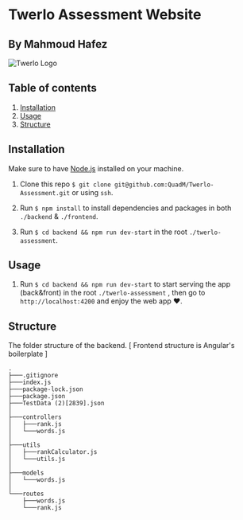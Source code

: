 # Twerlo Assessment Website
## By Mahmoud Hafez

![Twerlo Logo](https://twerlo.com/wp-content/uploads/elementor/thumbs/Twerlo-Logo-pfs3vf8npcslzwf36w7aw5zf3r4zv4616dhjhk8bde.png)

## Table of contents

1. [Installation](#install)
2. [Usage](#use)
3. [Structure](#structure)

## Installation

Make sure to have [Node.js](https://nodejs.org/en/download/) installed on your machine.

1. Clone this repo `$ git clone git@github.com:QuadM/Twerlo-Assessment.git` or using `ssh`.

2. Run `$ npm install` to install dependencies and packages in both `./backend` & `./frontend`.

3. Run `$ cd backend && npm run dev-start` in the root `./twerlo-assessment`.


## Usage

1. Run `$ cd backend && npm run dev-start` to start serving the app (back&front) in the root `./twerlo-assessment` , then go to `http://localhost:4200` and enjoy the web app ♥.

## Structure

The folder structure of the backend. [ Frontend structure is Angular's boilerplate ]

```
.
├───.gitignore
├───index.js
├───package-lock.json
├───package.json
├───TestData (2)[2839].json
│
├───controllers
│   ├───rank.js
│   └───words.js
│
├───utils
│   ├───rankCalculator.js
│   └───utils.js
│
├───models
│   └───words.js
│
└───routes
    ├───words.js
    └───rank.js
```